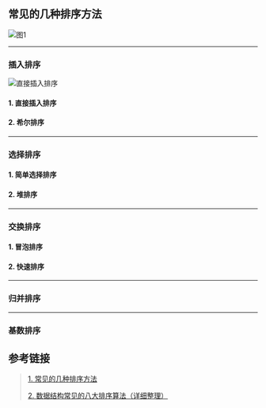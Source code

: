 ## 常见的几种排序方法



![图1](https://upload-images.jianshu.io/upload_images/1156494-ab4cecff133d87b3.png "图1")

---

### 插入排序

![直接插入排序](https://upload-images.jianshu.io/upload_images/1156494-936d9f02b6aac880.gif)
#### 1. 直接插入排序

#### 2. 希尔排序

---

### 选择排序

#### 1. 简单选择排序

#### 2. 堆排序

---

### 交换排序

#### 1. 冒泡排序

#### 2. 快速排序

---

### 归并排序


---

### 基数排序


## 参考链接

>[1. 常见的几种排序方法](https://www.jianshu.com/p/ff26ee6958ed)
>
>[2. 数据结构常见的八大排序算法（详细整理）](https://www.jianshu.com/p/7d037c332a9d)